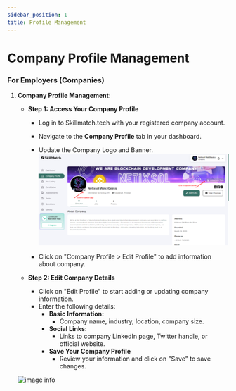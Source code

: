 ```yaml
---
sidebar_position: 1
title: Profile Management
---
```


# Company Profile Management

### For Employers (Companies)

1. **Company Profile Management**:

   - **Step 1: Access Your Company Profile**
     - Log in to Skillmatch.tech with your registered company account.
     - Navigate to the **Company Profile** tab in your dashboard.
     - Update the Company Logo and Banner.
     ![image info](../../static/img/update-logo.png) 

     - Click on "Company Profile > Edit Profile" to add information about company.
  



   - **Step 2: Edit Company Details**
     - Click on "Edit Profile" to start adding or updating company information.
     - Enter the following details:
       - **Basic Information:**
         - Company name, industry, location, company size.
       - **Social Links:**
         - Links to company LinkedIn page, Twitter handle, or official website.
       - **Save Your Company Profile**
         - Review your information and click on "Save" to save changes.
  
    ![image info](../../static/img/edit-company-profile.gif) 